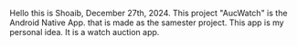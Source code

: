 Hello this is Shoaib, December 27th, 2024. This project "AucWatch" is the Android Native App. that is made as the samester project. This app is my personal idea. It is a watch auction app.
